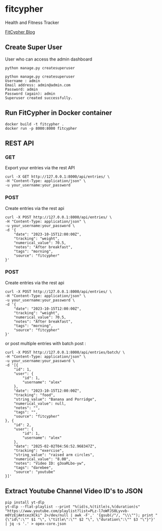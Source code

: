 # fitcypher
Health and Fitness Tracker

[FitCypher Blog](https://alexlaverty.github.io/categories/fitcypher/)

## Create Super User 

User who can access the admin dashboard

```
python manage.py createsuperuser

python manage.py createsuperuser
Username : admin
Email address: admin@admin.com
Password: admin
Password (again): admin
Superuser created successfully.
```

## Run FitCypher in Docker container

```
docker build -t fitcypher .
docker run -p 8000:8000 fitcypher
```

## REST API 

### GET

Export your entries via the rest API

```
curl -X GET http://127.0.0.1:8000/api/entries/ \
-H "Content-Type: application/json" \
-u your_username:your_password
```
### POST

Create entries via the rest api
```
curl -X POST http://127.0.0.1:8000/api/entries/ \
-H "Content-Type: application/json" \
-u your_username:your_password \
-d '{
    "date": "2023-10-15T12:00:00Z",
    "tracking": "weight",
    "numerical_value": 70.5,
    "notes": "After breakfast",
    "tags": "morning",
    "source": "fitcypher"
}'
```

### POST

Create entries via the rest api
```
curl -X POST http://127.0.0.1:8000/api/entries/ \
-H "Content-Type: application/json" \
-u your_username:your_password \
-d '{
    "date": "2023-10-15T12:00:00Z",
    "tracking": "weight",
    "numerical_value": 70.5,
    "notes": "After breakfast",
    "tags": "morning",
    "source": "fitcypher"
}'
```

or post multiple entries with batch post :

```
curl -X POST http://127.0.0.1:8000/api/entries/batch/ \
-H "Content-Type: application/json" \
-u your_username:your_password \
-d '[{
    "id": 1,
    "user": {
        "id": 1,
        "username": "alex"
    },
    "date": "2023-10-15T12:00:00Z",
    "tracking": "food",
    "string_value": "Banana and Porridge",
    "numerical_value": null,
    "notes": "",
    "tags": "",
    "source": "fitcypher"
}, {
    "id": 2,
    "user": {
        "id": 1,
        "username": "alex"
    },
    "date": "2025-02-02T04:56:52.968347Z",
    "tracking": "exercise",
    "string_value": "raised arm circles",
    "numerical_value": "8.00",
    "notes": "Video ID: g3oaRLbo-yw",
    "tags": "darebee",
    "source": "youtube"
}]'
```

## Extract Youtube Channel Video ID's to JSON 

```
pip install yt-dlp
yt-dlp --flat-playlist --print "%(id)s,%(title)s,%(duration)s" "https://www.youtube.com/playlist?list=PLz-l7oWFJS0Lyvvb-m0YzEjAmtcezXCki" 2>/dev/null | awk -F',' '{gsub(/"/, "\\\""); print "{\"id\":\"" $1 "\", \"title\":\"" $2 "\", \"duration\":\"" $3 "\"}"}' | jq -s '.' > opex-core.json
```
